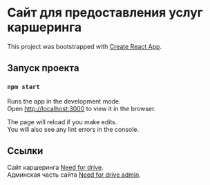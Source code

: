 # Cайт для предоставления услуг каршеринга

This project was bootstrapped with [Create React App](https://github.com/facebook/create-react-app).

## Запуск проекта

### `npm start`

Runs the app in the development mode.\
Open [http://localhost:3000](http://localhost:3000) to view it in the browser.

The page will reload if you make edits.\
You will also see any lint errors in the console.

## Ссылки

Сайт каршеринга [Need for drive](https://gabdrahmanovar.github.io/need-for-drive-i2/).\
Админская часть сайта [Need for drive admin](https://gabdrahmanovar.github.io/need-for-drive-i2/#/admin).
